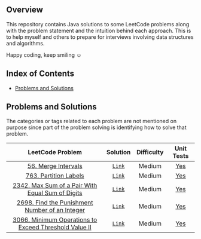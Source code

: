 ## Overview
This repository contains Java solutions to some LeetCode problems along with the problem statement and the intuition behind each approach. This is to help myself and others to prepare for interviews involving data structures and algorithms.

Happy coding, keep smiling ☺️

## Index of Contents
- [Problems and Solutions](https://github.com/DhruvSaraswat/LeetCode-Solutions?tab=readme-ov-file#problems-and-solutions)

## Problems and Solutions
The categories or tags related to each problem are not mentioned on purpose since part of the problem solving is identifying how to solve that problem.

|LeetCode Problem|Solution|Difficulty|Unit Tests|
|:-------------:|:-------------:|:-----:|:---:|
|[56. Merge Intervals](https://leetcode.com/problems/merge-intervals/description/)|[`Link`](https://github.com/DhruvSaraswat/LeetCode-Solutions/blob/main/src/00056-Merge-Intervals/main/MergeIntervals.java)|Medium|[Yes](https://github.com/DhruvSaraswat/LeetCode-Solutions/blob/main/src/00056-Merge-Intervals/test/MergeIntervalsTest.java)|
|[763. Partition Labels](https://leetcode.com/problems/partition-labels/description/)|[`Link`](https://github.com/DhruvSaraswat/LeetCode-Solutions/blob/main/src/00763-Partition-Labels/main/PartitionLabels.java)|Medium|[Yes](https://github.com/DhruvSaraswat/LeetCode-Solutions/blob/main/src/00763-Partition-Labels/test/PartitionLabelsTest.java)|
|[2342. Max Sum of a Pair With Equal Sum of Digits](https://leetcode.com/problems/max-sum-of-a-pair-with-equal-sum-of-digits/description/)|[`Link`](https://github.com/DhruvSaraswat/LeetCode-Solutions/blob/main/src/02342-Max-Sum-of-a-Pair-With-Equal-Sum-Of-Digits/main/MaxSumOfAPairWithEqualSumOfDigits.java)|Medium|[Yes](https://github.com/DhruvSaraswat/LeetCode-Solutions/blob/main/src/02342-Max-Sum-of-a-Pair-With-Equal-Sum-Of-Digits/test/MaxSumOfAPairWithEqualSumOfDigitsTest.java)|
|[2698. Find the Punishment Number of an Integer](https://leetcode.com/problems/find-the-punishment-number-of-an-integer/description/)|[`Link`](https://github.com/DhruvSaraswat/LeetCode-Solutions/blob/main/src/02698-Find-the-Punishment-Number-of-an-Integer/main/FindPunishmentNumberOfInteger.java)|Medium|[Yes](https://github.com/DhruvSaraswat/LeetCode-Solutions/blob/main/src/02698-Find-the-Punishment-Number-of-an-Integer/test/FindPunishmentNumberOfIntegerTest.java)|
|[3066. Minimum Operations to Exceed Threshold Value II](https://leetcode.com/problems/minimum-operations-to-exceed-threshold-value-ii/description/)|[`Link`](https://github.com/DhruvSaraswat/LeetCode-Solutions/blob/main/src/03066-Minimum-Operations-to-Exceed-Threshold-Value-II/main/MinimumNumberOfOperationsToExceedThresholdValueII.java)|Medium|[Yes](https://github.com/DhruvSaraswat/LeetCode-Solutions/blob/main/src/03066-Minimum-Operations-to-Exceed-Threshold-Value-II/test/MinimumNumberOfOperationsToExceedThresholdValueIITest.java)|

